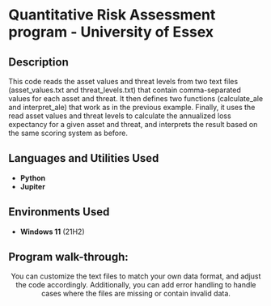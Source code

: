 <h1>Quantitative Risk Assessment program - University of Essex</h1>



<h2>Description</h2>
This code reads the asset values and threat levels from two text files (asset_values.txt and threat_levels.txt) that contain comma-separated values for each asset and threat. It then defines two functions (calculate_ale and interpret_ale) that work as in the previous example. Finally, it uses the read asset values and threat levels to calculate the annualized loss expectancy for a given asset and threat, and interprets the result based on the same scoring system as before.
<br />


<h2>Languages and Utilities Used</h2>

- <b>Python</b> 
- <b>Jupiter</b>

<h2>Environments Used </h2>

- <b>Windows 11</b> (21H2)

<h2>Program walk-through:</h2>

<p align="center">
You can customize the text files to match your own data format, and adjust the code accordingly. Additionally, you can add error handling to handle cases where the files are missing or contain invalid data.
<br />


<!--
 ```diff
- text in red
+ text in green
! text in orange
# text in gray
@@ text in purple (and bold)@@
```
--!>
